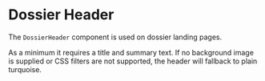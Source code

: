 # Dossier Header

The `DossierHeader` component is used on dossier landing pages.

As a minimum it requires a title and summary text. If no background image is supplied or CSS filters are not supported, the header will fallback to plain turquoise.
